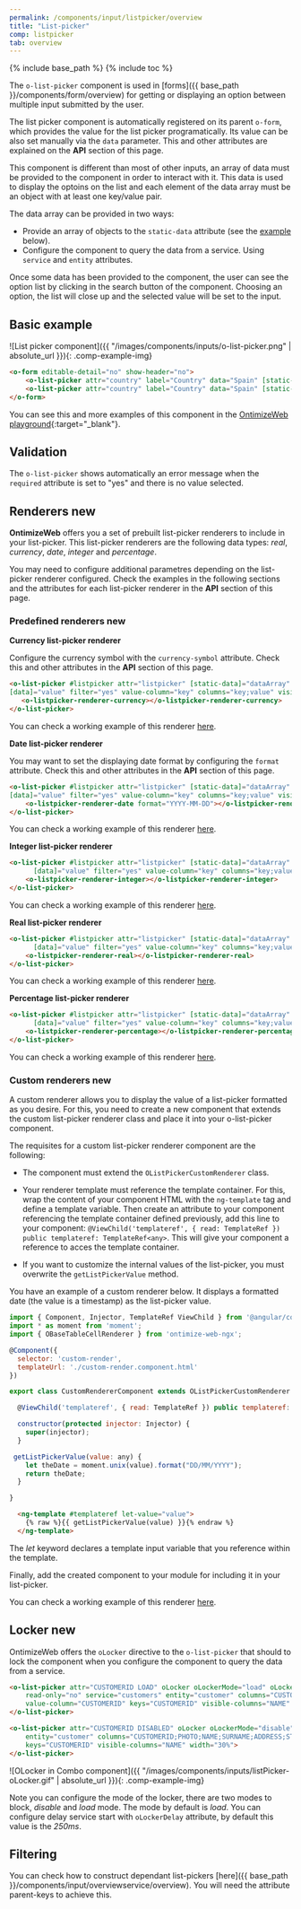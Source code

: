 ```yaml
---
permalink: /components/input/listpicker/overview
title: "List-picker"
comp: listpicker
tab: overview
---
```


{% include base_path %}
{% include toc %}

The `o-list-picker` component is used in [forms]({{ base_path }}/components/form/overview) for getting or displaying an option between multiple input submitted by the user.

The list picker component is automatically registered on its parent `o-form`, which provides the value for the list picker programatically. Its value can be also set manually via the `data` parameter. This and other attributes are explained on the **API** section of this page.

This component is different than most of other inputs, an array of data must be provided to the component in order to interact with it. This data is used to display the optoins on the list and each element of the data array must be an object with at least one key/value pair.

The data array can be provided in two ways:
* Provide an array of objects to the `static-data` attribute (see the [example](#basic-example) below).
* Configure the component to query the data from a service. Using `service` and `entity` attributes.

Once some data has been provided to the component, the user can see the option list by clicking in the search button of the component. Choosing an option, the list will close up and the selected value will be set to the input.

## Basic example
![List picker component]({{ "/images/components/inputs/o-list-picker.png" | absolute_url }}){: .comp-example-img}

```html
<o-form editable-detail="no" show-header="no">
    <o-list-picker attr="country" label="Country" data="Spain" [static-data]="staticData" value-column="name" columns="id;name" visible-columns="name" read-only="no" required="yes"></o-list-picker>
    <o-list-picker attr="country" label="Country" data="Spain" [static-data]="staticData" value-column="name" columns="id;name" visible-columns="name" enabled="no"></o-list-picker>
</o-form>
```
You can see this and more examples of this component in the [OntimizeWeb playground]({{site.playgroundurl}}/main/inputs/listpicker){:target="_blank"}.

## Validation
The `o-list-picker` shows automatically an error message when the `required` attribute is set to "yes" and there is no value selected.

## Renderers <span class='menuitem-badge'>new<span>

**OntimizeWeb** offers you a set of prebuilt list-picker renderers to include in your list-picker. This list-picker renderers are the following data types: *real*, *currency*, *date*, *integer* and *percentage*.

You may need to configure additional parametres depending on the list-picker renderer configured. Check the examples in the following sections and the attributes for each list-picker renderer in the **API** section of this page.


### Predefined renderers <span class='menuitem-badge'>new<span>


**Currency list-picker renderer**

Configure the currency symbol with the `currency-symbol` attribute. Check this and other attributes in the **API** section of this page.

 ```html
<o-list-picker #listpicker attr="listpicker" [static-data]="dataArray"
[data]="value" filter="yes" value-column="key" columns="key;value" visible-columns="value" required="true" read-only="false">
    <o-listpicker-renderer-currency></o-listpicker-renderer-currency>
</o-list-picker>
```

You can check a working example of this renderer [here](https://try.imatia.com/ontimizeweb/v8/playground/main/inputs/listpicker).


**Date list-picker renderer**

You may want to set the displaying date format by configuring the `format` attribute. Check this and other attributes in the **API** section of this page.

```html
<o-list-picker #listpicker attr="listpicker" [static-data]="dataArray"
[data]="value" filter="yes" value-column="key" columns="key;value" visible-columns="value" required="true" read-only="false">
    <o-listpicker-renderer-date format="YYYY-MM-DD"></o-listpicker-renderer-date>
</o-list-picker>
```

You can check a working example of this renderer [here](https://try.imatia.com/ontimizeweb/v8/playground/main/inputs/listpicker).


**Integer list-picker renderer**

```html
<o-list-picker #listpicker attr="listpicker" [static-data]="dataArray"
      [data]="value" filter="yes" value-column="key" columns="key;value" visible-columns="value" required="true" read-only="false">
    <o-listpicker-renderer-integer></o-listpicker-renderer-integer>
</o-list-picker>
```

You can check a working example of this renderer [here](https://try.imatia.com/ontimizeweb/v8/playground/main/inputs/listpicker).


**Real list-picker renderer**

```html
<o-list-picker #listpicker attr="listpicker" [static-data]="dataArray"
      [data]="value" filter="yes" value-column="key" columns="key;value" visible-columns="value" required="true" read-only="false">
    <o-listpicker-renderer-real></o-listpicker-renderer-real>
</o-list-picker>
```

You can check a working example of this renderer [here](https://try.imatia.com/ontimizeweb/v8/playground/main/inputs/listpicker).


**Percentage list-picker renderer**

```html
<o-list-picker #listpicker attr="listpicker" [static-data]="dataArray"
      [data]="value" filter="yes" value-column="key" columns="key;value" visible-columns="value" required="true" read-only="false">
    <o-listpicker-renderer-percentage></o-listpicker-renderer-percentage>
</o-list-picker>
```

You can check a working example of this renderer [here](https://try.imatia.com/ontimizeweb/v8/playground/main/inputs/listpicker).

### Custom renderers <span class='menuitem-badge'>new<span>

A custom renderer allows you to display the value of a list-picker formatted as you desire. For this, you need to create a new component that extends the custom list-picker renderer class and place it into your o-list-picker component.

The requisites for a custom list-picker renderer component are the following:

- The component must extend the `OListPickerCustomRenderer` class.

- Your renderer template must reference the template container. For this, wrap the content of your component HTML with the `ng-template` tag and define a template variable. Then create an attribute to your component referencing the template container defined previously, add this line to your component: `@ViewChild('templateref', { read: TemplateRef }) public templateref: TemplateRef<any>`. This will give your component a reference to acces the template container.

- If you want to customize the internal values of the list-picker, you must overwrite the `getListPickerValue` method.

You have an example of a custom renderer below. It displays a formatted date (the value is a timestamp) as the list-picker value.

```javascript
import { Component, Injector, TemplateRef ViewChild } from '@angular/core';
import * as moment from 'moment';
import { OBaseTableCellRenderer } from 'ontimize-web-ngx';

@Component({
  selector: 'custom-render',
  templateUrl: './custom-render.component.html'
})

export class CustomRendererComponent extends OListPickerCustomRenderer {

  @ViewChild('templateref', { read: TemplateRef }) public templateref: TemplateRef<any>;

  constructor(protected injector: Injector) {
    super(injector);
  }

 getListPickerValue(value: any) {
    let theDate = moment.unix(value).format("DD/MM/YYYY");
    return theDate;
  }

}
```

```html
  <ng-template #templateref let-value="value">
    {% raw %}{{ getListPickerValue(value) }}{% endraw %}
  </ng-template>
```

The *let* keyword declares a template input variable that you reference within the template.

Finally, add the created component to your module for including it in your list-picker.

You can check a working example of this renderer [here](https://try.imatia.com/ontimizeweb/v8/playground/main/inputs/listpicker).

## Locker <span class='menuitem-badge'>new<span>

OntimizeWeb offers the `oLocker` directive to the `o-list-picker` that should to lock the component when you configure the component to query the data from a service.

```html
<o-list-picker attr="CUSTOMERID LOAD" oLocker oLockerMode="load" oLockerDelay="1500"
    read-only="no" service="customers" entity="customer" columns="CUSTOMERID;PHOTO;NAME;SURNAME;ADDRESS;STARTDATE;EMAIL"
    value-column="CUSTOMERID" keys="CUSTOMERID" visible-columns="NAME" width="30%">
</o-list-picker>

<o-list-picker attr="CUSTOMERID DISABLED" oLocker oLockerMode="disable" read-only="no" service="customers"
    entity="customer" columns="CUSTOMERID;PHOTO;NAME;SURNAME;ADDRESS;STARTDATE;EMAIL" value-column="CUSTOMERID"
    keys="CUSTOMERID" visible-columns="NAME" width="30%">
</o-list-picker>
```
![OLocker in  Combo component]({{ "/images/components/inputs/listPicker-oLocker.gif" | absolute_url }}){: .comp-example-img}

Note you can configure the mode of the locker, there are two modes to block, *disable* and *load* mode. The mode by default is *load*. You can configure  delay service start with `oLockerDelay` attribute, by default this value is the *250ms*.


## Filtering

You can check how to construct dependant list-pickers [here]({{ base_path }}/components/input/overviewservice/overview). You will need the attribute parent-keys to achieve this.